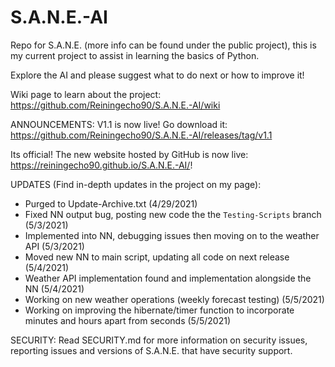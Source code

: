 # S.A.N.E.-AI
Repo for S.A.N.E. (more info can be found under the public project), this is my current project to assist in learning the basics of Python.

Explore the AI and please suggest what to do next or how to improve it!

Wiki page to learn about the project: https://github.com/Reiningecho90/S.A.N.E.-AI/wiki

ANNOUNCEMENTS: 
V1.1 is now live! Go download it: https://github.com/Reiningecho90/S.A.N.E.-AI/releases/tag/v1.1

Its official! The new website hosted by GitHub is now live: https://reiningecho90.github.io/S.A.N.E.-AI/!

UPDATES (Find in-depth updates in the project on my page):
- Purged to Update-Archive.txt (4/29/2021)
- Fixed NN output bug, posting new code the the `Testing-Scripts` branch (5/3/2021)
- Implemented into NN, debugging issues then moving on to the weather API (5/3/2021)
- Moved new NN to main script, updating all code on next release (5/4/2021)
- Weather API implementation found and implementation alongside the NN (5/4/2021)
- Working on new weather operations (weekly forecast testing) (5/5/2021)
- Working on improving the hibernate/timer function to incorporate minutes and hours apart from seconds (5/5/2021)

SECURITY:
Read SECURITY.md for more information on security issues, reporting issues and versions of S.A.N.E. that have security support.
